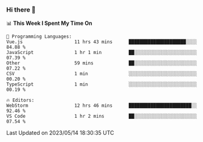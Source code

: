 ### Hi there 👋

<!--
**asdf12303116/asdf12303116** is a ✨ _special_ ✨ repository because its `README.md` (this file) appears on your GitHub profile.

Here are some ideas to get you started:

- 🔭 I’m currently working on ...
- 🌱 I’m currently learning ...
- 👯 I’m looking to collaborate on ...
- 🤔 I’m looking for help with ...
- 💬 Ask me about ...
- 📫 How to reach me: ...
- 😄 Pronouns: ...
- ⚡ Fun fact: ...
-->

<!--START_SECTION:waka-->
📊 **This Week I Spent My Time On** 

```text
💬 Programming Languages: 
Vue.js                   11 hrs 43 mins      █████████████████████░░░░   84.88 % 
JavaScript               1 hr 1 min          ██░░░░░░░░░░░░░░░░░░░░░░░   07.39 % 
Other                    59 mins             ██░░░░░░░░░░░░░░░░░░░░░░░   07.22 % 
CSV                      1 min               ░░░░░░░░░░░░░░░░░░░░░░░░░   00.20 % 
TypeScript               1 min               ░░░░░░░░░░░░░░░░░░░░░░░░░   00.19 % 

🔥 Editors: 
WebStorm                 12 hrs 46 mins      ███████████████████████░░   92.46 % 
VS Code                  1 hr 2 mins         ██░░░░░░░░░░░░░░░░░░░░░░░   07.54 % 
```


 Last Updated on 2023/05/14 18:30:35 UTC
<!--END_SECTION:waka-->
